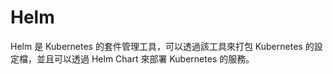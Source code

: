 # Helm

Helm 是 Kubernetes 的套件管理工具，可以透過該工具來打包 Kubernetes 的設定檔，並且可以透過 Helm Chart 來部署 Kubernetes 的服務。

